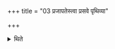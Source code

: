 +++
title = "03 प्रजापतेस्त्वा प्रसवे पृथिव्या"

+++

<details><summary>थिते</summary>

प्रजापतेस्त्वा प्रसवे पृथिव्या नाभावन्तरिक्षस्य बाहुभ्यां दिवो हस्ताभ्यां प्रजापतेस्त्वा परमेष्ठिनः स्वाराज्येनाभिषिञ्चामीति महिम्नोः संस्स्रावेणाभिषिञ्चति ३
</details>
